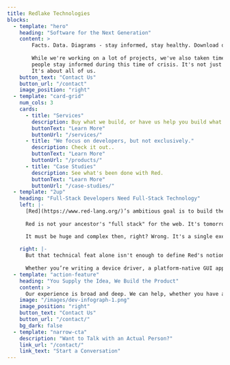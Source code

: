 ```yaml
---
title: Redlake Technologies
blocks:
  - template: "hero"
    heading: "Software for the Next Generation"
    content: >
        Facts. Data. Diagrams - stay informed, stay healthy. Download or view or [covid-19](/covid-19/) diagrams.
        
        While we're working on a lot of projects, we've also taken time to help
        people stay informed during this time of crisis. It's not just about us.
        It's about all of us.
    button_text: "Contact Us"
    button_url: "/contact"
    image_position: "right"
  - template: "card-grid"
    num_cols: 3
    cards:
      - title: "Services"
        description: Buy what we build, or have us help you build what you need.
        buttonText: "Learn More"
        buttonUrl: "/services/"
      - title: "We focus on developers, but not exclusively."
        description: Check it out..
        buttonText: "Learn More"
        buttonUrl: "/products/"
      - title: "Case Studies"
        description: See what's been done with Red.
        buttonText: "Learn More"
        buttonUrl: "/case-studies/"
  - template: "2up"
    heading: "Full-Stack Developers Need Full-Stack Technology"
    left: |-
      [Red](https://www.red-lang.org/)’s ambitious goal is to build the world’s first full-stack language, a language you can use for C-level system programming, applications, high-level scripting, and metaprogramming. You've probably heard the term "full-stack developer". But what is a full-stack Language?
      
      Red is not your ancestor's "full stack" for the web. It's tomorrow's metal-to-meta one-stop-shop for developers. Polyglot programming is a thing of the past. Dialects are the future. Low level, high level, domain specific, what you need when you need it.

      It must be huge and complex then, right? Wrong. It's a single executable that takes in your source files on any platform, and produces a packaged binary for any platform, from any other. The tool doesn’t depend on anything besides what came with your OS...shipping as a single executable that’s just over a megabyte. A full cross-platform toolchain that's smaller than most web pages.
      
    right: |-
      But that technical feat alone isn't enough to define Red's notion of a "Full-Stack Language". It's about the ability to bend and redefine the system to meet any need, while writing maintainable code and getting top-flight performance.  It's more like a batteries-included language construction set than just a language.
      
      Whether you’re writing a device driver, a platform-native GUI application, or a shared library, Red lets you use a common syntax to code at the right level of abstraction for the task. It's the last language you'll ever need, because it can become the next language you need.
  - template: "action-feature"
    heading: "You Supply the Idea, We Build the Product"
    content: >
      Our experience is broad and deep. We can help, whether you have an exciting new idea and need help forming it, legacy systems that need to be replaced, or require robust data processing that keeps the world turning. We love a challenge.
    image: "/images/dev-infograph-1.png"
    image_position: "right"
    button_text: "Contact Us"
    button_url: "/contact/"
    bg_dark: false
  - template: "narrow-cta"
    description: "Want to Talk with an Actual Person?"
    link_url: "/contact/"
    link_text: "Start a Conversation"
---
```

